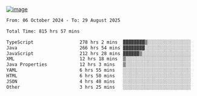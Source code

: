 
[![image](https://github.com/user-attachments/assets/3e37fcfd-5657-4b9d-95f6-80b564699e3f)](https://ayushmaurya.vercel.app)

<!--START_SECTION:waka-->

```txt
From: 06 October 2024 - To: 29 August 2025

Total Time: 815 hrs 57 mins

TypeScript                 278 hrs 2 mins  ▓▓▓▓▓▓▓▓▒░░░░░░░░░░░░░░░░   33.93 %
Java                       266 hrs 54 mins ▓▓▓▓▓▓▓▓░░░░░░░░░░░░░░░░░   32.57 %
JavaScript                 212 hrs 28 mins ▓▓▓▓▓▓▒░░░░░░░░░░░░░░░░░░   25.93 %
XML                        12 hrs 18 mins  ▒░░░░░░░░░░░░░░░░░░░░░░░░   01.50 %
Java Properties            12 hrs 3 mins   ▒░░░░░░░░░░░░░░░░░░░░░░░░   01.47 %
YAML                       6 hrs 55 mins   ░░░░░░░░░░░░░░░░░░░░░░░░░   00.85 %
HTML                       6 hrs 50 mins   ░░░░░░░░░░░░░░░░░░░░░░░░░   00.83 %
JSON                       4 hrs 48 mins   ░░░░░░░░░░░░░░░░░░░░░░░░░   00.59 %
Other                      3 hrs 25 mins   ░░░░░░░░░░░░░░░░░░░░░░░░░   00.42 %
```

<!--END_SECTION:waka-->

<!--
**the-t3ch-wizard/the-t3ch-wizard** is a ✨ _special_ ✨ repository because its `README.md` (this file) appears on your GitHub profile.

Here are some ideas to get you started:

- 🔭 I’m currently working on ...
- 🌱 I’m currently learning ...
- 👯 I’m looking to collaborate on ...
- 🤔 I’m looking for help with ...
- 💬 Ask me about ...
- 📫 How to reach me: ...
- 😄 Pronouns: ...
- ⚡ Fun fact: ...
-->
